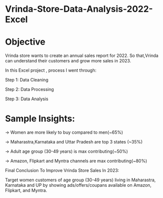 # Vrinda-Store-Data-Analysis-2022-Excel
# Objective
Vrinda store wants to create an annual sales report for 2022. So that,Vrinda can understand their customers and grow more sales in 2023.


In this Excel project , process I went through:

Step 1: Data Cleaning

Step 2: Data Processing

Step 3: Data Analysis

# Sample Insights:

-> Women are more likely to buy compared to men(~65%)

-> Maharastra,Karnataka and Uttar Pradesh are top 3 states (~35%)

-> Adult age group (30-49 years) is max contributing(~50%) 

-> Amazon, Flipkart and Myntra channels are max contributing(~80%)

Final Conclusion To Improve Vrinda Store Sales In 2023:

Target women customers of age group (30-49 years) living in Maharastra, Karnataka and UP by showing ads/offers/coupans available on Amazon, Flipkart, and Myntra.
